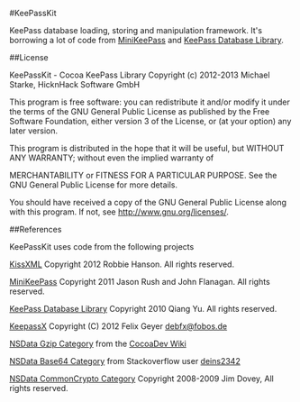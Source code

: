 #KeePassKit

KeePass database loading, storing and manipulation framework.
It's borrowing a lot of code from [MiniKeePass](https://github.com/MiniKeePass/MiniKeePass) and [KeePass Database Library](https://github.com/mpowrie/KeePassLib).

##License

KeePassKit - Cocoa KeePass Library
Copyright (c) 2012-2013  Michael Starke, HicknHack Software GmbH
  
This program is free software: you can redistribute it and/or modify
it under the terms of the GNU General Public License as published by
the Free Software Foundation, either version 3 of the License, or
(at your option) any later version.

This program is distributed in the hope that it will be useful,
but WITHOUT ANY WARRANTY; without even the implied warranty of

MERCHANTABILITY or FITNESS FOR A PARTICULAR PURPOSE.  See the
GNU General Public License for more details.

You should have received a copy of the GNU General Public License
along with this program.  If not, see <http://www.gnu.org/licenses/>.

##References

KeePassKit uses code from the following projects

[KissXML](https://github.com/robbiehanson/KissXML) Copyright 2012 Robbie Hanson. All rights reserved.

[MiniKeePass](https://github.com/MiniKeePass/MiniKeePass) Copyright 2011 Jason Rush and John Flanagan. All rights reserved.

[KeePass Database Library](https://github.com/mpowrie/KeePassLib) Copyright 2010 Qiang Yu. All rights reserved.

[KeepassX](https://gitorious.org/~sergeidanilov/keepassx/gdrive-keepassx) Copyright (C) 2012 Felix Geyer <debfx@fobos.de>

[NSData Gzip Category](http://www.cocoadev.com/index.pl?NSDataCategory) from the [CocoaDev Wiki](http://www.cocoadev.com)

[NSData Base64 Category](http://stackoverflow.com/questions/11386876/how-to-encode-and-decode-files-as-base64-in-cocoa-objective-c) from Stackoverflow user [deins2342](http://stackoverflow.com/users/200321/denis2342)

[NSData CommonCrypto Category](https://github.com/AlanQuatermain/aqtoolkit) Copyright 2008-2009 Jim Dovey, All rights reserved.
